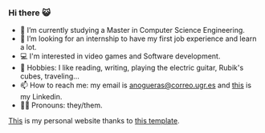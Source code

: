 ### Hi there :smiley_cat:

- 🌱 I’m currently studying a Master in Computer Science Engineering.
- 🤔 I’m looking for an internship to have my first job experience and learn a lot.
- :computer: I'm interested in video games and Software development.
- :space_invader: Hobbies: I like reading, writing, playing the electric guitar, Rubik's cubes, traveling... 
- 📫 How to reach me: my email is anogueras@correo.ugr.es and [this](https://www.linkedin.com/in/anogueraslara/) is my Linkedin.
- :rainbow_flag: Pronouns: they/them. 

[This](https://aure-nogueras.github.io/) is my personal website thanks to [this template](https://github.com/hashirshoaeb/home).

